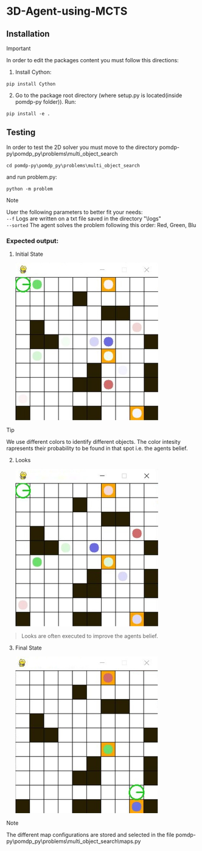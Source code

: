 # 3D-Agent-using-MCTS
## Installation
> [!IMPORTANT]
> In order to edit the packages content you must follow this directions:

1. Install Cython:
```
pip install Cython
```

2. Go to the package root directory (where setup.py is located(inside pomdp-py folder)). Run:
```
pip install -e .
```

## Testing 
In order to test the 2D solver you must move to the directory pomdp-py\pomdp_py\problems\multi_object_search
```
cd pomdp-py\pomdp_py\problems\multi_object_search
```
and run problem.py:
```
python -m problem
```
> [!NOTE]
> User the following parameters to better fit your needs: <br />
> ```--f``` Logs are written on a txt file saved in the directory "\logs" <br />
> ```--sorted``` The agent solves the problem following this order: Red, Green, Blu<br />
### Expected output:
1. Initial State

   ![Screenshot of a comment on a GitHub issue showing an image, added in the Markdown, of an Octocat smiling and raising a tentacle.](Screenshots/initial.JPG)
  > [!TIP]
  > We use different colors to identify different objects. The color intesity rapresents their probability to be found in that spot i.e. the agents belief. 
2. Looks

   ![Screenshot of a comment on a GitHub issue showing an image, added in the Markdown, of an Octocat smiling and raising a tentacle.](Screenshots/look.JPG)
  > Looks are often executed to improve the agents belief.  

3. Final State

   ![Screenshot of a comment on a GitHub issue showing an image, added in the Markdown, of an Octocat smiling and raising a tentacle.](Screenshots/final.JPG)
> [!NOTE]
> The different map configurations are stored and selected in the file pomdp-py\pomdp_py\problems\multi_object_search\maps.py 
